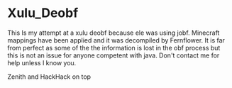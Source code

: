 # Xulu_Deobf
This Is my attempt at a xulu deobf because ele was using jobf. Minecraft mappings have been applied and it was decompiled by Fernflower. It is far from perfect as some of the the information is lost in the obf process but this is not an issue for anyone competent with java. Don't contact me for help unless I know you.

Zenith and HackHack on top
